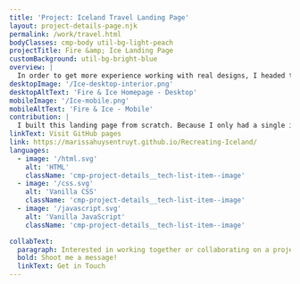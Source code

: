 ```yaml
---
title: 'Project: Iceland Travel Landing Page'
layout: project-details-page.njk
permalink: /work/travel.html
bodyClasses: cmp-body util-bg-light-peach
projectTitle: Fire &amp; Ice Landing Page
customBackground: util-bg-bright-blue
overview: |
  In order to get more experience working with real designs, I headed to Dribbble. I found a landing page dedicated to Iceland travel, and wanted to build it. Because I only had the Dribbble design, I added my own interactivity. I came up with hovers, some minor Javascript and even built my first image carousel.
desktopImage: '/Ice-desktop-interior.png'
desktopAltText: 'Fire & Ice Homepage - Desktop'
mobileImage: '/Ice-mobile.png'
mobileAltText: 'Fire & Ice - Mobile'
contribution: |
  I built this landing page from scratch. Because I only had a single image to work with, I added some subtle and tasteful extras, including all of the hovers, the blue bars that load when scrolled to (in the Race section), some slight responsiveness, a mobile menu, and the image carousel. Enhancements could be to add the selected states for the navigation, a "thank you" modal for submitting the form at the bottom of the page, fix the image sources in the carousel, and prevent the mobile menu from bumping down the rest of the content, among others.
linkText: Visit GitHub pages
link: https://marissahuysentruyt.github.io/Recreating-Iceland/
languages: 
  - image: '/html.svg'
    alt: 'HTML'
    className: 'cmp-project-details__tech-list-item--image'
  - image: '/css.svg'
    alt: 'Vanilla CSS'
    className: 'cmp-project-details__tech-list-item--image'
  - image: '/javascript.svg'
    alt: 'Vanilla JavaScript'
    className: 'cmp-project-details__tech-list-item--image'

collabText:
  paragraph: Interested in working together or collaborating on a project?
  bold: Shoot me a message!
  linkText: Get in Touch
---
```

